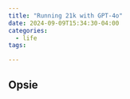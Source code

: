 ```yaml
---
title: "Running 21k with GPT-4o"
date: 2024-09-09T15:34:30-04:00
categories:
  - life
tags:

---
```


## Opsie
